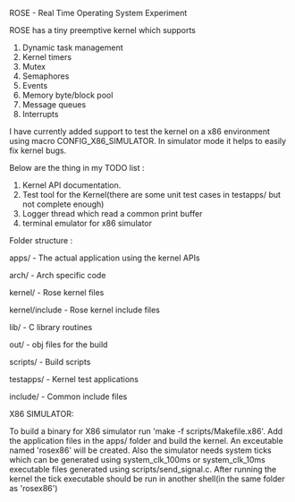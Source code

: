 ROSE - Real Time Operating System Experiment

ROSE has a tiny preemptive kernel which supports

1. Dynamic task management
2. Kernel timers
3. Mutex
4. Semaphores
5. Events
6. Memory byte/block pool
7. Message queues
8. Interrupts

I have currently added support to test the kernel on a x86 environment using macro CONFIG_X86_SIMULATOR. In simulator mode it helps to easily fix kernel bugs.

Below are the thing in my TODO list :
1. Kernel API documentation.
2. Test tool for the Kernel(there are some unit test cases in testapps/ but not complete enough)
3. Logger thread which read a common print buffer
3. terminal emulator for x86 simulator

Folder structure :

apps/ - The actual application using the kernel APIs

arch/ - Arch specific code

kernel/ - Rose kernel files

kernel/include - Rose kernel include files

lib/ - C library routines

out/ - obj files for the build

scripts/ - Build scripts

testapps/ - Kernel test applications

include/ - Common include files

X86 SIMULATOR:

To build a binary for X86 simulator run 'make -f scripts/Makefile.x86'. Add the application files in the apps/ folder and build the kernel. An exceutable named 'rosex86' will be created.
Also the simulator needs system ticks which can be generated using system_clk_100ms or system_clk_10ms executable files generated using scripts/send_signal.c. After running the kernel the tick executable should be run in another shell(in the same folder as 'rosex86')
